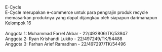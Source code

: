 E-Cycle <br/>
E-Cycle merupakan e-commerce untuk para pengrajin produk recycle memasarkan produknya yang dapat dijangkau oleh siapapun darimanapun <br/>
Kelompok 16<br/>
<br/>
Anggota 1: Muhammad Farrel Akbar - 22/492806/TK/53947<br/>
Anggota 2: Ryan Krishandi Lukito - 22/497249/TK/54488<br/>
Anggota 3: Farhan Arief Ramadhan - 22/497297/TK/54496<br/>
